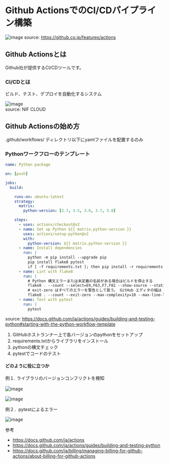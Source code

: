 # Github ActionsでのCI/CDパイプライン構築
![image](https://user-images.githubusercontent.com/45054071/129161150-2a86acfe-7979-4c7f-810f-61e30818db2d.png)
source: https://github.co.jp/features/actions

## Github Actionsとは
Github社が提供するCI/CDツールです。  

### CI/CDとは
ビルド、テスト、デプロイを自動化するシステム  

![image](https://user-images.githubusercontent.com/45054071/129161541-1fa373a6-8c4d-4232-8b3d-75885a6d43d2.png)  
source: NIF CLOUD

## Github Actionsの始め方
.github/workflows/ ディレクトリ以下にyamlファイルを配置するのみ

### Pythonワークフローのテンプレート
```yaml
name: Python package

on: [push]

jobs:
  build:

    runs-on: ubuntu-latest
    strategy:
      matrix:
        python-version: [2.7, 3.5, 3.6, 3.7, 3.8]

    steps:
      - uses: actions/checkout@v2
      - name: Set up Python ${{ matrix.python-version }}
        uses: actions/setup-python@v2
        with:
          python-version: ${{ matrix.python-version }}
      - name: Install dependencies
        run: |
          python -m pip install --upgrade pip
          pip install flake8 pytest
          if [ -f requirements.txt ]; then pip install -r requirements.txt; fi
      - name: Lint with flake8
        run: |
          # Python 構文エラーまたは未定義の名前がある場合はビルドを停止する
          flake8 . --count --select=E9,F63,F7,F82 --show-source --statistics
          # exit-zero はすべてのエラーを警告として扱う。 GitHub エディタの幅は 127 文字
          flake8 . --count --exit-zero --max-complexity=10 --max-line-length=127 --statistics
      - name: Test with pytest
        run: |
          pytest
 ```
 source: https://docs.github.com/ja/actions/guides/building-and-testing-python#starting-with-the-python-workflow-template
 
 1. GitHubホストランナー上で各バージョンのpythonをセットアップ
 2. requirements.txtからライブラリをインストール
 3. pythonの構文チェック
 4. pytestでコードのテスト
 
 
 #### どのように役に立つか
 例１. ライブラリのバージョンコンフリクトを検知
 
 ![image](https://user-images.githubusercontent.com/45054071/129168929-2c85cf36-503d-4b00-8342-138ffd97811b.png)　
 
![image](https://user-images.githubusercontent.com/45054071/129169042-6e30c6e8-72d3-4fa4-95c5-a49727fe1aa7.png)

例２．pytestによるエラー

![image](https://user-images.githubusercontent.com/45054071/129169331-4b243712-a805-4ffd-b1ac-8cd77d3ade26.png)

参考
* https://docs.github.com/ja/actions
* https://docs.github.com/ja/actions/guides/building-and-testing-python
* https://docs.github.com/ja/billing/managing-billing-for-github-actions/about-billing-for-github-actions

